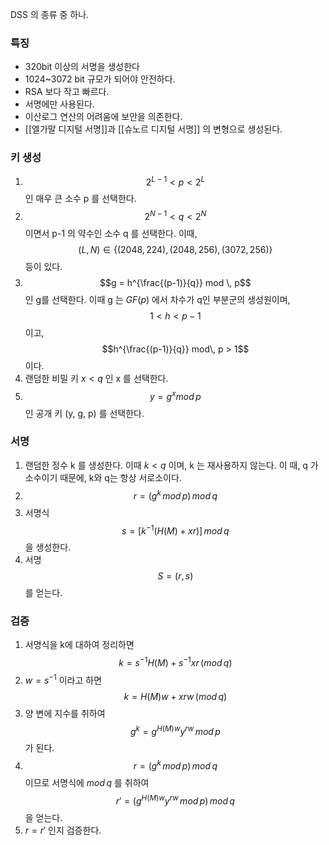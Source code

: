 DSS 의 종류 중 하나.

### 특징
- 320bit 이상의 서명을 생성한다
- 1024~3072 bit 규모가 되어야 안전하다.
- RSA 보다 작고 빠르다.
- 서명에만 사용된다.
- 이산로그 연산의 어려움에 보안을 의존한다.
- [[엘가말 디지털 서명]]과 [[슈노르 디지털 서명]] 의 변형으로 생성된다.

### 키 생성
1. $$2^{L-1}<p<2^L$$인 매우 큰 소수 p 를 선택한다.
2. $$2^{N-1}<q<2^N$$ 이면서 p-1 의 약수인 소수 q 를 선택한다. 이때, $$(L, N) \in \{(2048,224), (2048, 256), (3072, 256)\}$$ 등이 있다.
3. $$g = h^{\frac{(p-1)}{q}} mod \, p$$인 g를 선택한다. 이때 g 는 $GF(p)$ 에서 차수가 q인 부분군의 생성원이며, $$1<h<p-1$$ 이고, $$h^{\frac{(p-1)}{q}} mod\, p > 1$$ 이다.
4. 랜덤한 비밀 키 $x < q$ 인 x 를 선택한다.
5. $$y = g^xmod\, p$$ 인 공개 키 (y, g, p) 를 선택한다.


### 서명
1. 랜덤한 정수 k 를 생성한다. 이때 $k<q$ 이며, k 는 재사용하지 않는다.
    이 때, q 가 소수이기 때문에, k와 q는 항상 서로소이다.
2. $$r = (g^k\,mod\,p)\, mod\,q$$
3. 서명식 $$s = [k^{-1}(H(M) + xr)]\, mod\, q$$ 을 생성한다.
4. 서명 $$S=(r, s)$$ 를 얻는다.

### 검증
1. 서명식을 k에 대하여 정리하면$$k = s^{-1}H(M)+s^{-1}xr\, (mod\, q)$$
2. $w = s^{-1}$ 이라고 하면 $$k = H(M)w + xrw\, (mod\, q)$$
3. 양 변에 지수를 취하여$$g^k = g^{H(M)w}y^{rw}\, mod\, p$$가 된다.
4. $$r = (g^k\,mod\,p)\,mod\,q$$ 이므로 서명식에 $mod\,q$ 를 취하여 $$r' = (g^{H(M)w}y^{rw}\, mod\, p)\,mod \,q$$을 얻는다.
5. $r = r'$ 인지 검증한다.